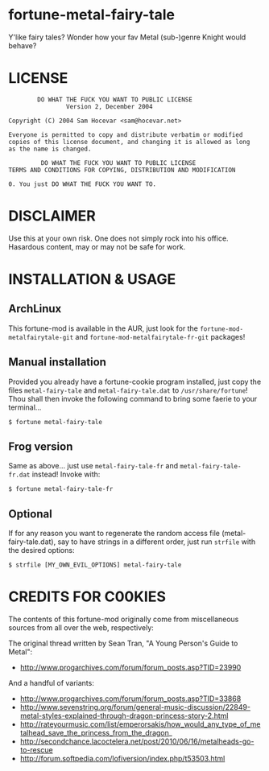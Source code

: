 # fortune-metal-fairy-tale

Y'like fairy tales? Wonder how your fav Metal (sub-)genre Knight would behave?


# LICENSE

            DO WHAT THE FUCK YOU WANT TO PUBLIC LICENSE
                    Version 2, December 2004

    Copyright (C) 2004 Sam Hocevar <sam@hocevar.net>

    Everyone is permitted to copy and distribute verbatim or modified
    copies of this license document, and changing it is allowed as long
    as the name is changed.

             DO WHAT THE FUCK YOU WANT TO PUBLIC LICENSE
    TERMS AND CONDITIONS FOR COPYING, DISTRIBUTION AND MODIFICATION

    0. You just DO WHAT THE FUCK YOU WANT TO.


# DISCLAIMER

Use this at your own risk. One does not simply rock into his office. Hasardous content, may or may not be safe for work.

# INSTALLATION & USAGE

## ArchLinux
This fortune-mod is available in the AUR, just look for the `fortune-mod-metalfairytale-git` and
`fortune-mod-metalfairytale-fr-git` packages!


## Manual installation

Provided you already have a fortune-cookie program installed, just copy the files `metal-fairy-tale` and `metal-fairy-tale.dat`
to `/usr/share/fortune`!
Thou shall then invoke the following command to bring some faerie to your terminal...

`$ fortune metal-fairy-tale`

## Frog version
Same as above... just use `metal-fairy-tale-fr` and `metal-fairy-tale-fr.dat` instead!
Invoke with:

`$ fortune metal-fairy-tale-fr`

## Optional
If for any reason you want to regenerate the random access file (metal-fairy-tale.dat),
say to have strings in a different order, just run `strfile` with the desired options:

`$ strfile [MY_OWN_EVIL_OPTIONS] metal-fairy-tale`


# CREDITS FOR C00KIES

The contents of this fortune-mod originally come from miscellaneous sources from all over the web, respectively:

The original thread written by Sean Tran, "A Young Person's Guide to Metal":
* http://www.progarchives.com/forum/forum_posts.asp?TID=23990

And a handful of variants:
* http://www.progarchives.com/forum/forum_posts.asp?TID=33868
* http://www.sevenstring.org/forum/general-music-discussion/22849-metal-styles-explained-through-dragon-princess-story-2.html
* http://rateyourmusic.com/list/emperorsakis/how_would_any_type_of_metalhead_save_the_princess_from_the_dragon_
* http://secondchance.lacoctelera.net/post/2010/06/16/metalheads-go-to-rescue
* http://forum.softpedia.com/lofiversion/index.php/t53503.html
